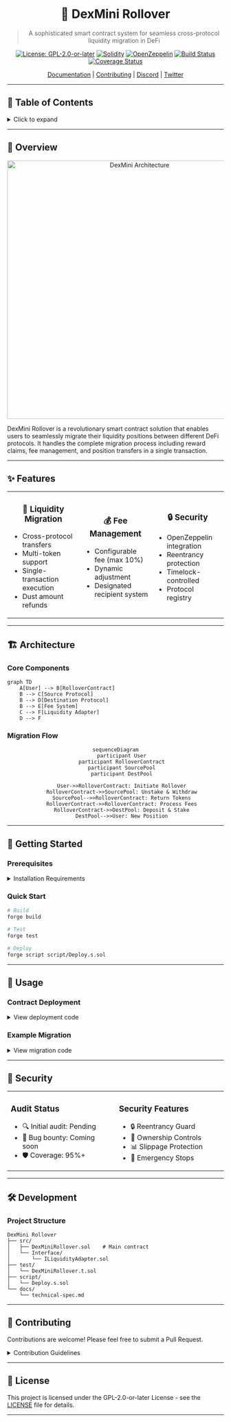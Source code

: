 <div align="center">

# 🔄 DexMini Rollover

> A sophisticated smart contract system for seamless cross-protocol liquidity migration in DeFi

[![License: GPL-2.0-or-later](https://img.shields.io/badge/License-GPL%20v2+-blue.svg)](LICENSE)
[![Solidity](https://img.shields.io/badge/solidity-%5E0.8.0-363636.svg)](https://docs.soliditylang.org/en/v0.8.0/)
[![OpenZeppelin](https://img.shields.io/badge/OpenZeppelin-4.x-blue.svg)](https://www.openzeppelin.com/)
[![Build Status](https://img.shields.io/github/workflow/status/DexMini/Dex-Mini-Rollover/CI)](https://github.com/DexMini/Dex-Mini-Rollover/actions)
[![Coverage Status](https://img.shields.io/codecov/c/github/DexMini/Dex-Mini-Rollover)](https://codecov.io/gh/DexMini/Dex-Mini-Rollover)

[Documentation](https://docs.dexmini.com) |
[Contributing](CONTRIBUTING.md) |
[Discord](https://discord.gg/dexmini) |
[Twitter](https://twitter.com/dexmini)

</div>

---

## 📑 Table of Contents

<details>
<summary>Click to expand</summary>

- [Overview](#-overview)
- [Features](#-features)
- [Architecture](#-architecture)
- [Getting Started](#-getting-started)
- [Usage](#-usage)
- [Security](#-security)
- [Development](#-development)
- [Contributing](#-contributing)
- [License](#-license)

</details>

---

## 🌟 Overview

<div align="center">
<img src="https://your-diagram-url.png" alt="DexMini Architecture" width="600"/>
</div>

DexMini Rollover is a revolutionary smart contract solution that enables users to seamlessly migrate their liquidity positions between different DeFi protocols. It handles the complete migration process including reward claims, fee management, and position transfers in a single transaction.

---

## ✨ Features

<table>
<tr>
<td width="33%">
<h3 align="center">🔄 Liquidity Migration</h3>

- Cross-protocol transfers
- Multi-token support
- Single-transaction execution
- Dust amount refunds
</td>
<td width="33%">
<h3 align="center">💰 Fee Management</h3>

- Configurable fee (max 10%)
- Dynamic adjustment
- Designated recipient system
</td>
<td width="33%">
<h3 align="center">🔒 Security</h3>

- OpenZeppelin integration
- Reentrancy protection
- Timelock-controlled
- Protocol registry
</td>
</tr>
</table>

---

## 🏗 Architecture

### Core Components

```mermaid
graph TD
    A[User] --> B[RolloverContract]
    B --> C[Source Protocol]
    B --> D[Destination Protocol]
    B --> E[Fee System]
    C --> F[Liquidity Adapter]
    D --> F
```

### Migration Flow

<div align="center">

```mermaid
sequenceDiagram
    participant User
    participant RolloverContract
    participant SourcePool
    participant DestPool
    
    User->>RolloverContract: Initiate Rollover
    RolloverContract->>SourcePool: Unstake & Withdraw
    SourcePool-->>RolloverContract: Return Tokens
    RolloverContract->>RolloverContract: Process Fees
    RolloverContract->>DestPool: Deposit & Stake
    DestPool-->>User: New Position
```

</div>

---

## 🚀 Getting Started

### Prerequisites

<details>
<summary>Installation Requirements</summary>

```bash
# Install Foundry
curl -L https://foundry.paradigm.xyz | bash
foundryup

# Clone the repository
git clone https://github.com/DexMini/Dex-Mini-Rollover.git
cd Dex-Mini-Rollover

# Install dependencies
forge install
```

</details>

### Quick Start

```bash
# Build
forge build

# Test
forge test

# Deploy
forge script script/Deploy.s.sol
```

---

## 📝 Usage

### Contract Deployment

<details>
<summary>View deployment code</summary>

```solidity
RolloverContract rollover = new RolloverContract(
    feePercentage,    // e.g., 50 (0.5%)
    feeRecipient,     // fee collector address
    wethAddress,      // WETH contract address
    timelockAddress   // governance timelock
);
```

</details>

### Example Migration

<details>
<summary>View migration code</summary>

```solidity
rollover.rolloverLiquidity(
    sourcePool,          // e.g., Uniswap pool
    destinationPool,     // e.g., Sushiswap pool
    liquidityAmount,     // amount to migrate
    sourceParams,        // withdrawal parameters
    destinationParams    // deposit parameters
);
```

</details>

---

## 🔐 Security

<table>
<tr>
<td width="50%">

### Audit Status
- 🔍 Initial audit: Pending
- 🎯 Bug bounty: Coming soon
- 🛡️ Coverage: 95%+

</td>
<td width="50%">

### Security Features
- 🔒 Reentrancy Guard
- 👑 Ownership Controls
- 📊 Slippage Protection
- 🛑 Emergency Stops

</td>
</tr>
</table>

---

## 🛠 Development

### Project Structure

```
DexMini Rollover
├── src/
│   ├── DexMiniRollover.sol    # Main contract
│   └── Interface/
│       └── ILiquidityAdapter.sol
├── test/
│   └── DexMiniRollover.t.sol
├── script/
│   └── Deploy.s.sol
└── docs/
    └── technical-spec.md
```

---

## 🤝 Contributing
Contributions are welcome! Please feel free to submit a Pull Request.

<details>
<summary>Contribution Guidelines</summary>

1. Fork the repository
2. Create your feature branch
3. Commit your changes
4. Push to the branch
5. Open a Pull Request

</details>

---

## 📄 License

This project is licensed under the GPL-2.0-or-later License - see the [LICENSE](LICENSE) file for details.

---


